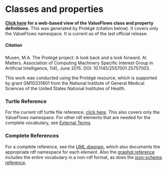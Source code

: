 # Classes and properties

<b>[Click here](http://mikorizal.org/contents.html) for a web-based view of the ValueFlows class and property definitions.</b>  This was generated by Protégé (citation below).  It covers only the ValueFlows namespace.  It is current as of the last official release.

##### Citation

Musen, M.A. The Protégé project: A look back and a look forward. AI Matters. Association of Computing Machinery Specific Interest Group in Artificial Intelligence, 1(4), June 2015. DOI: 10.1145/2557001.25757003.

This work was conducted using the Protégé resource, which is supported by grant GM10331601 from the National Institute of General Medical Sciences of the United States National Institutes of Health.

### Turtle Reference

For the current rdf turtle file reference, [click here](https://raw.githubusercontent.com/valueflows/valueflows/master/release-doc-in-process/all_vf.TTL).  This also covers only the ValueFlows namespace.  For other rdf elements that are needed for the complete vocabulary, see [External Terms](https://valueflo.ws/specification/external-terms.html).

### Complete References

For a complete reference, see the [UML diagram](https://valueflo.ws/specification/diagrams/uml.html), which also documents the appropriate rdf namespace for each element.  Also the [graphql reference](https://github.com/valueflows/vf-graphql/tree/master/lib/schemas) includes the entire vocabulary in a non-rdf format, as does the [json-schema reference]().

